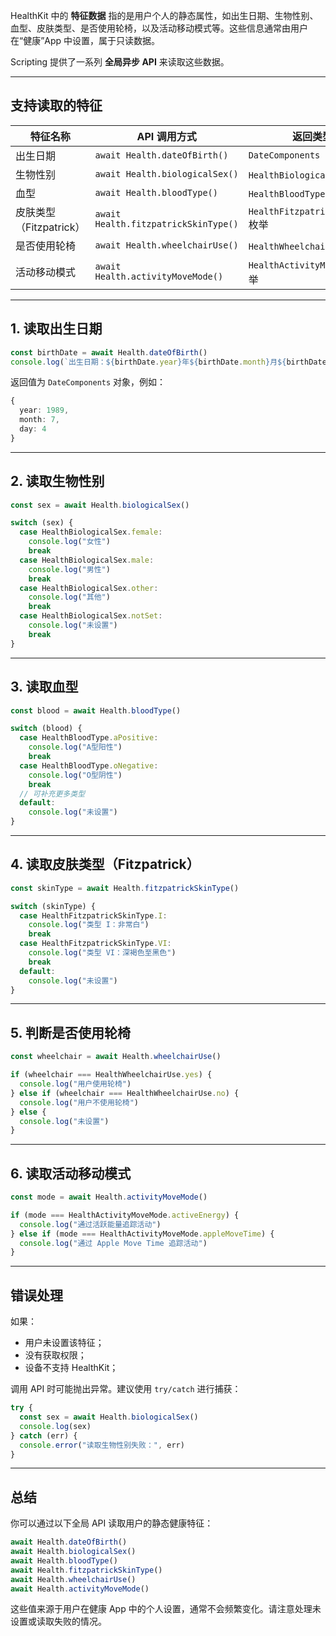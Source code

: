 HealthKit 中的 **特征数据** 指的是用户个人的静态属性，如出生日期、生物性别、血型、皮肤类型、是否使用轮椅，以及活动移动模式等。这些信息通常由用户在“健康”App 中设置，属于只读数据。

Scripting 提供了一系列 **全局异步 API** 来读取这些数据。

---

## 支持读取的特征

| 特征名称              | API 调用方式                             | 返回类型                           |
| ----------------- | ------------------------------------ | ------------------------------ |
| 出生日期              | `await Health.dateOfBirth()`         | `DateComponents`               |
| 生物性别              | `await Health.biologicalSex()`       | `HealthBiologicalSex` 枚举       |
| 血型                | `await Health.bloodType()`           | `HealthBloodType` 枚举           |
| 皮肤类型（Fitzpatrick） | `await Health.fitzpatrickSkinType()` | `HealthFitzpatrickSkinType` 枚举 |
| 是否使用轮椅            | `await Health.wheelchairUse()`       | `HealthWheelchairUse` 枚举       |
| 活动移动模式            | `await Health.activityMoveMode()`    | `HealthActivityMoveMode` 枚举    |

---

## 1. 读取出生日期

```ts
const birthDate = await Health.dateOfBirth()
console.log(`出生日期：${birthDate.year}年${birthDate.month}月${birthDate.day}日`)
```

返回值为 `DateComponents` 对象，例如：

```ts
{
  year: 1989,
  month: 7,
  day: 4
}
```

---

## 2. 读取生物性别

```ts
const sex = await Health.biologicalSex()

switch (sex) {
  case HealthBiologicalSex.female:
    console.log("女性")
    break
  case HealthBiologicalSex.male:
    console.log("男性")
    break
  case HealthBiologicalSex.other:
    console.log("其他")
    break
  case HealthBiologicalSex.notSet:
    console.log("未设置")
    break
}
```

---

## 3. 读取血型

```ts
const blood = await Health.bloodType()

switch (blood) {
  case HealthBloodType.aPositive:
    console.log("A型阳性")
    break
  case HealthBloodType.oNegative:
    console.log("O型阴性")
    break
  // 可补充更多类型
  default:
    console.log("未设置")
}
```

---

## 4. 读取皮肤类型（Fitzpatrick）

```ts
const skinType = await Health.fitzpatrickSkinType()

switch (skinType) {
  case HealthFitzpatrickSkinType.I:
    console.log("类型 I：非常白")
    break
  case HealthFitzpatrickSkinType.VI:
    console.log("类型 VI：深褐色至黑色")
    break
  default:
    console.log("未设置")
}
```

---

## 5. 判断是否使用轮椅

```ts
const wheelchair = await Health.wheelchairUse()

if (wheelchair === HealthWheelchairUse.yes) {
  console.log("用户使用轮椅")
} else if (wheelchair === HealthWheelchairUse.no) {
  console.log("用户不使用轮椅")
} else {
  console.log("未设置")
}
```

---

## 6. 读取活动移动模式

```ts
const mode = await Health.activityMoveMode()

if (mode === HealthActivityMoveMode.activeEnergy) {
  console.log("通过活跃能量追踪活动")
} else if (mode === HealthActivityMoveMode.appleMoveTime) {
  console.log("通过 Apple Move Time 追踪活动")
}
```

---

## 错误处理

如果：

* 用户未设置该特征；
* 没有获取权限；
* 设备不支持 HealthKit；

调用 API 时可能抛出异常。建议使用 `try/catch` 进行捕获：

```ts
try {
  const sex = await Health.biologicalSex()
  console.log(sex)
} catch (err) {
  console.error("读取生物性别失败：", err)
}
```

---

## 总结

你可以通过以下全局 API 读取用户的静态健康特征：

```ts
await Health.dateOfBirth()
await Health.biologicalSex()
await Health.bloodType()
await Health.fitzpatrickSkinType()
await Health.wheelchairUse()
await Health.activityMoveMode()
```

这些值来源于用户在健康 App 中的个人设置，通常不会频繁变化。请注意处理未设置或读取失败的情况。